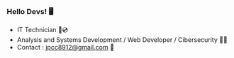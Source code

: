 ### Hello Devs! 🖥️

- IT Technician 🔌💿
- Analysis and Systems Development / Web Developer / Cibersecurity 🔐🔨
- Contact : jpcc8912@gmail.com 📧

